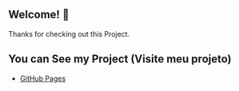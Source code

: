 ## Welcome! 👋

Thanks for checking out this Project.

## You can See my Project (Visite meu projeto)

- [GitHub Pages](https://victormreis.github.io/FormularioLogin/)
